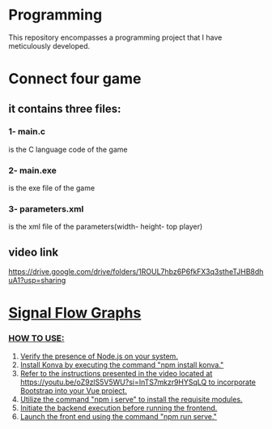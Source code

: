 # Programming
This repository encompasses a programming project that I have meticulously developed.

# Connect four game
## it contains three files:
### 1- main.c
is the C language code of the game
### 2- main.exe
is the exe file of the game
### 3- parameters.xml
is the xml file of the parameters(width- height- top player)

## video link
<u>https://drive.google.com/drive/folders/1ROUL7hbz6P6fkFX3q3stheTJHB8dhuA1?usp=sharing<u>



# Signal Flow Graphs 
### HOW TO USE:
1. Verify the presence of Node.js on your system.
2. Install Konva by executing the command "npm install konva."
3. Refer to the instructions presented in the video located at <u>https://youtu.be/oZ9zlS5V5WU?si=InTS7mkzr9HYSqLQ</u> to incorporate Bootstrap into your Vue project.
4. Utilize the command "npm i serve" to install the requisite modules.
5. Initiate the backend execution before running the frontend.
6. Launch the front end using the command "npm run serve."
